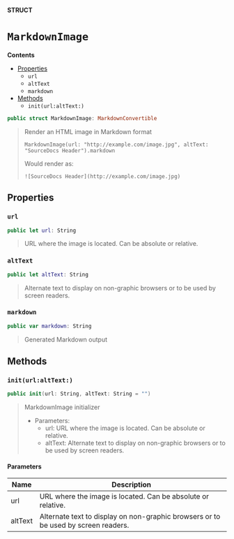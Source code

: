 **STRUCT**
# `MarkdownImage`

**Contents**
- [Properties](#properties)
  - `url`
  - `altText`
  - `markdown`
- [Methods](#methods)
  - `init(url:altText:)`

```swift
public struct MarkdownImage: MarkdownConvertible
```

> Render an HTML image in Markdown format
>
>     MarkdownImage(url: "http://example.com/image.jpg", altText: "SourceDocs Header").markdown
>
> Would render as:
>
>     ![SourceDocs Header](http://example.com/image.jpg)

## Properties
### `url`

```swift
public let url: String
```

> URL where the image is located. Can be absolute or relative.

### `altText`

```swift
public let altText: String
```

> Alternate text to display on non-graphic browsers or to be used by screen readers.

### `markdown`

```swift
public var markdown: String
```

> Generated Markdown output

## Methods
### `init(url:altText:)`

```swift
public init(url: String, altText: String = "")
```

> MarkdownImage initializer
>
> - Parameters:
>   - url: URL where the image is located. Can be absolute or relative.
>   - altText: Alternate text to display on non-graphic browsers or to be used by screen readers.

#### Parameters
| Name | Description |
| ---- | ----------- |
| url | URL where the image is located. Can be absolute or relative. |
| altText | Alternate text to display on non-graphic browsers or to be used by screen readers. |